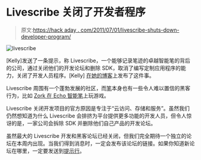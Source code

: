 # Livescribe 关闭了开发者程序

> 原文:[https://hack aday . com/2011/07/01/livescribe-shuts-down-developer-program/](https://hackaday.com/2011/07/01/livescribe-shuts-down-developer-program/)

![](../Images/0c9d2f588569a1e9119ffb9b8056280e.png "livescribe")

[Kelly]发送了一条提示，称 Livescribe，一个能够记录笔迹的卓越智能笔的背后的公司，通过关闭他们的开发论坛和删除 SDK，取消了编写定制应用程序的能力，关闭了开发人员程序。[Kelly] [在她的博客](http://www.kellbot.com/2011/06/livescribe-developer-community-huge-f-you/)上发布了这件事。

Livescribe 周围有一个蓬勃发展的社区，而[笔](http://www.livescribe.com/en-us/smartpen/)本身也有一些令人难以置信的黑客行为，比如 [Zork 在 Echo 智能笔](http://www.youtube.com/watch?v=Bf0XAf8_mLI)上玩游戏。

Livescribe 关闭开发项目的官方原因是专注于“云访问、存储和服务”。虽然我们仍然想知道为什么 Livescribe 会排挤为平台提供更多功能的开发人员，但令人惊讶的是，一家公司会拆除 SDK 并删除他们自己产品的开发论坛。

虽然最大的 Livescribe 开发和黑客论坛已经关闭，但我们完全期待一个独立的论坛在本周内出现。当我们得到消息时，一定会发布该论坛的链接。如果你知道新论坛在哪里，一定要发送到[提示行](http://hackaday.com/contact-hack-a-day/)。